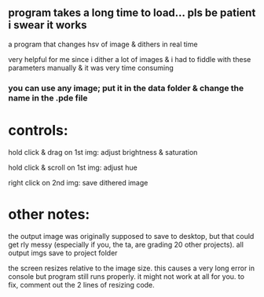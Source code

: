 ## program takes a long time to load... pls be patient i swear it works

a program that changes hsv of image & dithers in real time

very helpful for me since i dither a lot of images & i had to fiddle with these parameters manually & it was very time consuming

### you can use any image; put it in the data folder & change the name in the .pde file

# controls:
hold click & drag on 1st img: adjust brightness & saturation

hold click & scroll on 1st img: adjust hue

right click on 2nd img: save dithered image

# other notes:
the output image was originally supposed to save to desktop, but that could get rly messy (especially if you, the ta, are grading 20 other projects). 
all output imgs save to project folder

the screen resizes relative to the image size. this causes a very long error in console but program still runs properly. 
it might not work at all for you. to fix, comment out the 2 lines of resizing code.

